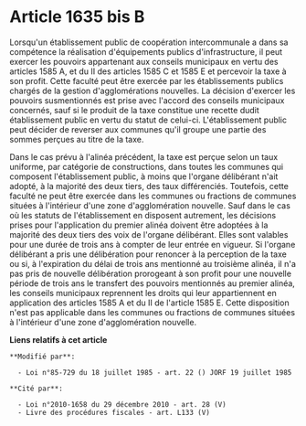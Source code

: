 # Article 1635 bis B

Lorsqu'un établissement public de coopération intercommunale a dans sa compétence la réalisation d'équipements publics
d'infrastructure, il peut exercer les pouvoirs appartenant aux conseils municipaux en vertu des articles 1585 A, et du II des
articles 1585 C et 1585 E et percevoir la taxe à son profit. Cette faculté peut être exercée par les établissements publics
chargés de la gestion d'agglomérations nouvelles. La décision d'exercer les pouvoirs susmentionnés est prise avec l'accord
des conseils municipaux concernés, sauf si le produit de la taxe constitue une recette dudit établissement public en vertu du
statut de celui-ci. L'établissement public peut décider de reverser aux communes qu'il groupe une partie des sommes perçues
au titre de la taxe.

Dans le cas prévu à l'alinéa précédent, la taxe est perçue selon un taux uniforme, par catégorie de constructions, dans
toutes les communes qui composent l'établissement public, à moins que l'organe délibérant n'ait adopté, à la majorité des
deux tiers, des taux différenciés. Toutefois, cette faculté ne peut être exercée dans les communes ou fractions de communes
situées à l'intérieur d'une zone d'agglomération nouvelle.    Sauf dans le cas où les statuts de l'établissement en disposent
autrement, les décisions prises pour l'application du premier alinéa doivent être adoptées à la majorité des deux tiers des
voix de l'organe délibérant. Elles sont valables pour une durée de trois ans à compter de leur entrée en vigueur. Si l'organe
délibérant a pris une délibération pour renoncer à la perception de la taxe ou si, à l'expiration du délai de trois ans
mentionné au troisième alinéa, il n'a pas pris de nouvelle délibération prorogeant à son profit pour une nouvelle période de
trois ans le transfert des pouvoirs mentionnés au premier alinéa, les conseils municipaux reprennent les droits qui leur
appartiennent en application des articles 1585 A et du II de l'article 1585 E. Cette disposition n'est pas applicable dans
les communes ou fractions de communes situées à l'intérieur d'une zone d'agglomération nouvelle.

**Liens relatifs à cet article**

	**Modifié par**:

	  - Loi n°85-729 du 18 juillet 1985 - art. 22 () JORF 19 juillet 1985

	**Cité par**:

	  - Loi n°2010-1658 du 29 décembre 2010 - art. 28 (V)
	  - Livre des procédures fiscales - art. L133 (V)
